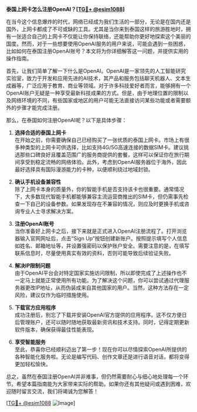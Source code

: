 **泰国上网卡怎么注册OpenAI？[[TG💪+ @esim1088](https://t.me/s/esim1088)]**

在当今这个信息爆炸的时代，网络已经成为我们生活的一部分，无论是在国内还是国外，上网卡都成了不可或缺的工具。尤其是当你来到泰国这样的旅游胜地时，拥有一张适合自己的上网卡不仅能让你保持联络，还能帮助你更好地探索这个美丽的国度。然而，对于一些想要使用OpenAI服务的用户来说，可能会遇到一些困惑，比如如何在泰国注册OpenAI账号？本文将为你详细解答这一问题，并提供实用的操作指南。

首先，让我们简单了解一下什么是OpenAI。OpenAI是一家领先的人工智能研究实验室，致力于开发和应用先进的AI技术，其产品和服务包括聊天机器人、文本生成器等，广泛应用于教育、商业等领域。对于许多科技爱好者而言，能够拥有一个OpenAI账户无疑是一种享受最新科技成果的方式。但是，由于地理位置的限制以及网络环境的不同，有些国家或地区的用户可能无法直接访问某些功能或者需要额外的步骤才能完成注册。

那么，在泰国如何注册OpenAI呢？以下是具体步骤：

1. **选择合适的泰国上网卡**  
   在开始之前，你需要确保自己已经购买了一张优质的泰国上网卡。市场上有很多种类型的上网卡可供选择，比如支持4G/5G高速连接的数据SIM卡。建议挑选那些口碑良好且覆盖范围广的服务商提供的套餐，这样可以保证你在旅行期间享受到稳定流畅的网络体验。此外，考虑到OpenAI服务器位于海外，因此最好选择具有国际漫游能力的卡种，以便顺利绕过地域封锁。

2. **确认手机设备兼容性**  
   除了上网卡本身的质量外，你的智能手机是否支持该卡也很重要。通常情况下，大多数现代智能手机都能够兼容主流运营商推出的SIM卡，但仍需事先检查一下自己的设备参数。如果发现存在不兼容的情况，则应及时更换手机或咨询专业人士寻求解决方案。

3. **注册OpenAI账号**  
   当你准备好上网卡之后，接下来就是正式进入OpenAI注册流程了。打开浏览器输入官网网址后，点击“Sign Up”按钮创建新账户。按照提示填写个人信息如姓名、邮箱地址等，并设置强密码以保护账户安全。需要注意的是，在填写联系信息时，尽量使用真实有效的资料，否则可能导致后续验证失败。

4. **解决IP限制问题**  
   由于OpenAI平台会对特定国家实施访问限制，所以即使完成了上述操作也不一定马上就能正常使用所有功能。为了解决这个问题，你可以尝试通过代理服务器更改IP地址，从而伪装成来自其他国家的用户。当然，这种方法存在一定风险，建议仅作为临时措施使用。

5. **下载官方应用程序**  
   成功注册后，别忘了下载并安装OpenAI官方提供的应用程序。这不仅方便日后管理账户，还可以随时随地获取最新资讯和技术支持。同时，记得定期更新软件版本，确保获得最佳性能表现。

6. **享受智能服务**  
   至此，恭喜你已经顺利迈出了第一步！现在你可以尽情探索OpenAI所提供的各种智能化服务啦。无论是编写代码、创作文章还是进行语音对话，都将变得更加轻松愉快。

总之，虽然在泰国注册OpenAI并非难事，但仍然需要耐心与细心地处理每一个环节。希望本篇指南能为大家带来实际的帮助。如果你还有其他疑问或遇到困难，欢迎随时留言交流，我们将竭诚为您解答！

[[TG💪+ @esim1088](https://t.me/s/esim1088) ![Image](https://i.postimg.cc/4NQfJmqS/Snipaste-2025-05-13-00-14-12.png)]
